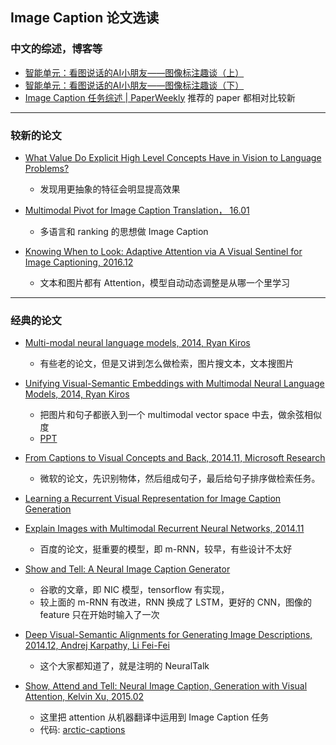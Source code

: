 ## Image Caption 论文选读

### 中文的综述，博客等

- [智能单元：看图说话的AI小朋友——图像标注趣谈（上）](https://zhuanlan.zhihu.com/p/22408033)
- [智能单元：看图说话的AI小朋友——图像标注趣谈（下）](https://zhuanlan.zhihu.com/p/22520434)
- [Image Caption 任务综述 | PaperWeekly](http://mp.weixin.qq.com/s?src=3&timestamp=1489138990&ver=1&signature=xSUpxVgIS-RRb0fh0XqX0q*PNbsdKBcgbJv2mguLz0ZoSLmVqVwoVW9OPkLGQ1PWJLdPxCRiZgFCWEkoZBlD5pC**mH7Z4VpF3GvNzpLi1TK221p1Sfd3iHROtqAmwQMRxkMKDCxyotOOXnHPTqKTwc9nkIUQzyyTkzg75jqqzI=) 推荐的 paper 都相对比较新

---

### 较新的论文

- [What Value Do Explicit High Level Concepts Have in Vision to Language Problems?](https://arxiv.org/abs/1506.01144)
  - 发现用更抽象的特征会明显提高效果

- [Multimodal Pivot for Image Caption Translation， 16.01](https://arxiv.org/abs/1601.03916)
  - 多语言和 ranking 的思想做 Image Caption 

- [Knowing When to Look: Adaptive Attention via A Visual Sentinel for Image Captioning, 2016.12](https://arxiv.org/abs/1612.01887)
  - 文本和图片都有 Attention，模型自动动态调整是从哪一个里学习

---

### 经典的论文

- [Multi-modal neural language models, 2014, Ryan Kiros](http://www.cs.toronto.edu/~rkiros/papers/mnlm2013.pdf)
  - 有些老的论文，但是又讲到怎么做检索，图片搜文本，文本搜图片

- [Unifying Visual-Semantic Embeddings with Multimodal Neural Language Models, 2014, Ryan Kiros](https://arxiv.org/abs/1411.2539)
  - 把图片和句子都嵌入到一个 multimodal vector space 中去，做余弦相似度
  - [PPT](http://www.cs.toronto.edu/~fidler/slides/2017/CSC2539/DavidMadras-CSC2539.pdf)

- [From Captions to Visual Concepts and Back, 2014.11, Microsoft Research](https://arxiv.org/abs/1411.4952)
  - 微软的论文，先识别物体，然后组成句子，最后给句子排序做检索任务。

- [Learning a Recurrent Visual Representation for Image Caption Generation](https://arxiv.org/abs/1411.5654)

- [Explain Images with Multimodal Recurrent Neural Networks, 2014.11](https://arxiv.org/abs/1410.1090)
  - 百度的论文，挺重要的模型，即 m-RNN，较早，有些设计不太好

- [Show and Tell: A Neural Image Caption Generator](https://arxiv.org/abs/1411.4555)
  - 谷歌的文章，即 NIC 模型，tensorflow 有实现，
  - 较上面的 m-RNN 有改进，RNN 换成了 LSTM，更好的 CNN，图像的 feature 只在开始时输入了一次

- [Deep Visual-Semantic Alignments for Generating Image Descriptions, 2014.12, Andrej Karpathy, Li Fei-Fei](https://arxiv.org/abs/1412.2306)
  - 这个大家都知道了，就是注明的 NeuralTalk

- [Show, Attend and Tell: Neural Image Caption, Generation with Visual Attention, Kelvin Xu, 2015.02](https://arxiv.org/abs/1502.03044)
  - 这里把 attention 从机器翻译中运用到 Image Caption 任务
  - 代码: [arctic-captions](https://github.com/kelvinxu/arctic-captions)
